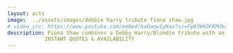 ```yaml
---
layout: acts
image:  ../assets/images/debbie harry tribute fiona shaw.jpg
# video_src: https://www.youtube.com/embed/kwOaqwIyKas?si=FyAYW6OFKMdkuAjb
description: Fiona Shaw combines a Debby Harry/Blondie tribute with an eighties night theme that remembers all that was great about the 80s. Debby Harry was the lead singer of Blondie who came to fame on the back of the Punk Rock & New Wave era of the early 1980’s. She is an iconic legend with pop cross over music such as Atomic, Sunday Girl, Heart of Glass & many more. book early to avoid disappointment. <hr>
            INSTANT QUOTES & AVAILABILITY
---
```

